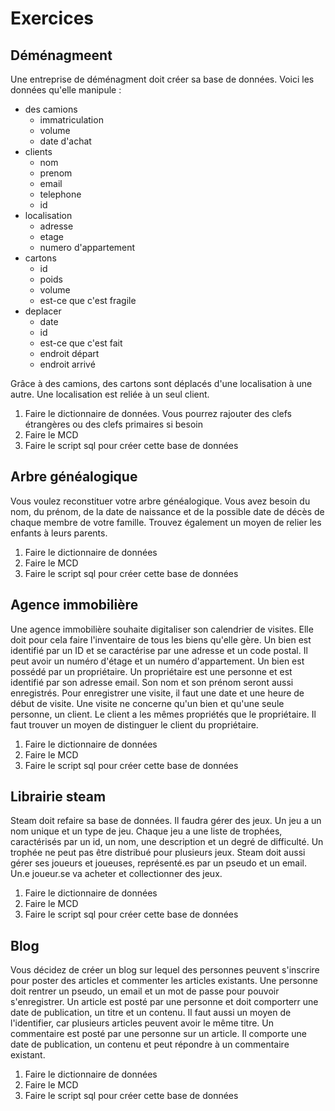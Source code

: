 # Exercices

## Déménagmeent

Une entreprise de déménagment doit créer sa base de données. Voici les données qu'elle manipule :

- des camions
  - immatriculation
  - volume
  - date d'achat
- clients
  - nom
  - prenom
  - email
  - telephone
  - id
- localisation
  - adresse
  - etage
  - numero d'appartement
- cartons
  - id
  - poids
  - volume
  - est-ce que c'est fragile
- deplacer
  - date
  - id
  - est-ce que c'est fait
  - endroit départ
  - endroit arrivé

Grâce à des camions, des cartons sont déplacés d'une localisation à une autre. Une localisation est reliée à un seul client.

1. Faire le dictionnaire de données. Vous pourrez rajouter des clefs étrangères ou des clefs primaires si besoin
2. Faire le MCD
3. Faire le script sql pour créer cette base de données

## Arbre généalogique

Vous voulez reconstituer votre arbre généalogique. Vous avez besoin du nom, du prénom, de la date de naissance et de la possible date de décès de chaque membre de votre famille. Trouvez également un moyen de relier les enfants à leurs parents.

1. Faire le dictionnaire de données
2. Faire le MCD
3. Faire le script sql pour créer cette base de données

## Agence immobilière

Une agence immobilière souhaite digitaliser son calendrier de visites. Elle doit pour cela faire l'inventaire de tous les biens qu'elle gère. Un bien est identifié par un ID et se caractérise par une adresse et un code postal. Il peut avoir un numéro d'étage et un numéro d'appartement. Un bien est possédé par un propriétaire. Un propriétaire est une personne et est identifié par son adresse email. Son nom et son prénom seront aussi enregistrés. Pour enregistrer une visite, il faut une date et une heure de début de visite. Une visite ne concerne qu'un bien et qu'une seule personne, un client. Le client a les mêmes propriétés que le propriétaire. Il faut trouver un moyen de distinguer le client du propriétaire.

1. Faire le dictionnaire de données
2. Faire le MCD
3. Faire le script sql pour créer cette base de données

## Librairie steam

Steam doit refaire sa base de données. Il faudra gérer des jeux. Un jeu a un nom unique et un type de jeu. Chaque jeu a une liste de trophées, caractérisés par un id, un nom, une description et un degré de difficulté. Un trophée ne peut pas être distribué pour plusieurs jeux. Steam doit aussi gérer ses joueurs et joueuses, représenté.es par un pseudo et un email. Un.e joueur.se va acheter et collectionner des jeux.

1. Faire le dictionnaire de données
2. Faire le MCD
3. Faire le script sql pour créer cette base de données

## Blog

Vous décidez de créer un blog sur lequel des personnes peuvent s'inscrire pour poster des articles et commenter les articles existants. Une personne doit rentrer un pseudo, un email et un mot de passe pour pouvoir s'enregistrer. Un article est posté par une personne et doit comporterr une date de publication, un titre et un contenu. Il faut aussi un moyen de l'identifier, car plusieurs articles peuvent avoir le même titre. Un commentaire est posté par une personne sur un article. Il comporte une date de publication, un contenu et peut répondre à un commentaire existant.

1. Faire le dictionnaire de données
2. Faire le MCD
3. Faire le script sql pour créer cette base de données